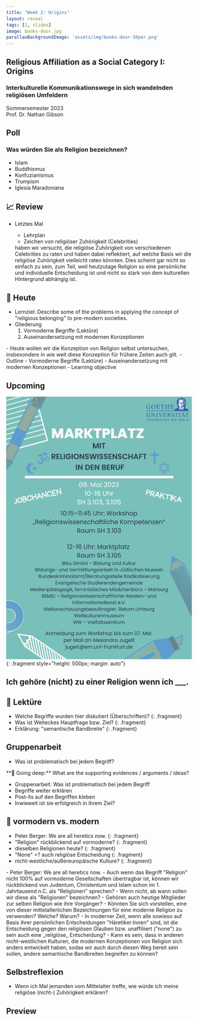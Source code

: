 ```yaml
---
title: "Week 2: Origins"
layout: reveal
tags: [2, slides]
image: books-door.jpg
parallaxBackgroundImage: 'assets/img/books-door-50per.png'
---
```


## Religious Affiliation as a Social Category I: Origins

### Interkulturelle Kommunikationswege in sich wandelnden religiösen Umfeldern

Sommersemester 2023  
Prof. Dr. Nathan Gibson

## Poll

### Was würden Sie als Religion bezeichnen?

- Islam
- Buddhismus
- Konfuzianismus
- Trumpism
- Iglesia Maradoniana


## 📈 Review

- Letztes Mal 
    - Lehrplan 
    - Zeichen von religiöser Zuhörigkeit (Celebrities)
    
  <aside class="notes">haben wir versucht, die religiöse Zuhörigkeit von verschiedenen Celebrities zu raten und haben dabei reflektiert, auf welche Basis wir die religiöse Zuhörigkeit vielleicht raten könnten. Dies scheint gar nicht so einfach zu sein, zum Teil, weil heutzutage Religion so eine persönliche und individuelle Entscheidung ist und nicht so stark von dem kulturellen Hintergrund abhängig ist. </aside>

## 🧭 Heute 

- Lernziel: Describe some of the problems in applying the concept of "religious belonging" to pre-modern societies.
- Gliederung
  1. Vormoderne Begriffe (Lektüre)
  2. Auseinandersetzung mit modernen Konzeptionen 

<aside class="notes">
- Heute wollen wir die Konzeption von Religion selbst untersuchen, insbesondere in wie weit diese Konzeption für frühere Zeiten auch gilt. 
- Outline
    - Vormoderne Begriffe (Lektüre)
    - Auseinandersetzung mit modernen Konzeptionen 
- Learning objective
</aside>

## Upcoming

![Martkplatz Flyer](../assets/img/marktplatz.jpg){: .fragment style="height: 500px; margin: auto"}

## Ich gehöre (nicht) zu einer Religion wenn ich ___.

## 📖 Lektüre

- Welche Begriffe wurden hier diskutiert (Überschriften)? 
{: .fragment}
- Was ist Welteckes Hauptfrage bzw. Ziel? 
{: .fragment}
- Erklärung: "semantische Bandbreite" 
{: .fragment}

## Gruppenarbeit

- Was ist problematisch bei jedem Begriff?

<aside class="notes">
**🤿 Going deep:** What are the supporting evidences / arguments / ideas?

- Gruppenarbeit: Was ist problematisch bei jedem Begriff
- Begriffe weiter erklären
- Post-its auf den Begriffen kleben
- Inwieweit ist sie erfolgreich in ihrem Ziel? 
</aside>

## 🔭 vormodern vs. modern

- Peter Berger: We are all heretics now. 
{: .fragment}
- "Religion" rückblickend auf vormoderne? 
{: .fragment}
- dieselben Religionen heute?
{: .fragment}
- "None" =? auch religiöse Entscheidung
{: .fragment}
- nicht-westliche/außereuropäische Kulture? 
{: .fragment}

<aside class="notes">
- Peter Berger: We are all heretics now. 
- Auch wenn das Begriff "Religion" nicht 100% auf vormoderne Gesellschaften übertragbar ist, können wir rückblickend von Judentum, Christentum und Islam schon im 1. Jahrtausend n.C. als "Religionen" sprechen? 
    - Wenn nicht, ab wann sollen wir diese als "Religionen" bezeichnen? 
    - Gehören auch heutige Mitglieder zur selben Religion wie ihre Vorgänger? 
- Könnten Sie sich vorstellen, eine von dieser mittelalterlichen Bezeichnungen für eine moderne Religion zu verwenden? Welche? Warum? 
- In moderner Zeit, wenn alle sowieso auf Basis ihrer persönlichen Entscheidungen "Häretiker:Innen" sind, ist die Entscheidung gegen den religiösen Glauben bzw. unaffiliiert ("none") zu sein auch eine _religiöse_ Entscheidung? 
- Kann es sein, dass in anderen nicht-westlichen Kulturen, die modernen Konzeptionen von Religion sich anders entwickelt haben, sodas wir auch durch diesen Weg bereit sein sollen, andere semantische Bandbreiten begreifen zu können? 
</aside>

## Selbstreflexion

- Wenn ich Mal jemanden vom Mittelalter treffe, wie würde ich meine religiöse (nicht-) Zuhörigkeit erklären? 

## Preview

[](https://23interkulturelle.pages.gwdg.de/3)



